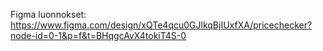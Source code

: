 Figma luonnokset: https://www.figma.com/design/xQTe4qcu0GJlkqBjIUxfXA/pricechecker?node-id=0-1&p=f&t=BHqgcAvX4tokiT4S-0